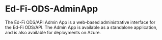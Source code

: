 # Ed-Fi-ODS-AdminApp
The Ed-Fi ODS/API Admin App is a web-based administrative interface for the Ed-Fi ODS/API. The Admin App is available as a standalone application, and is also available for deployments on Azure.
